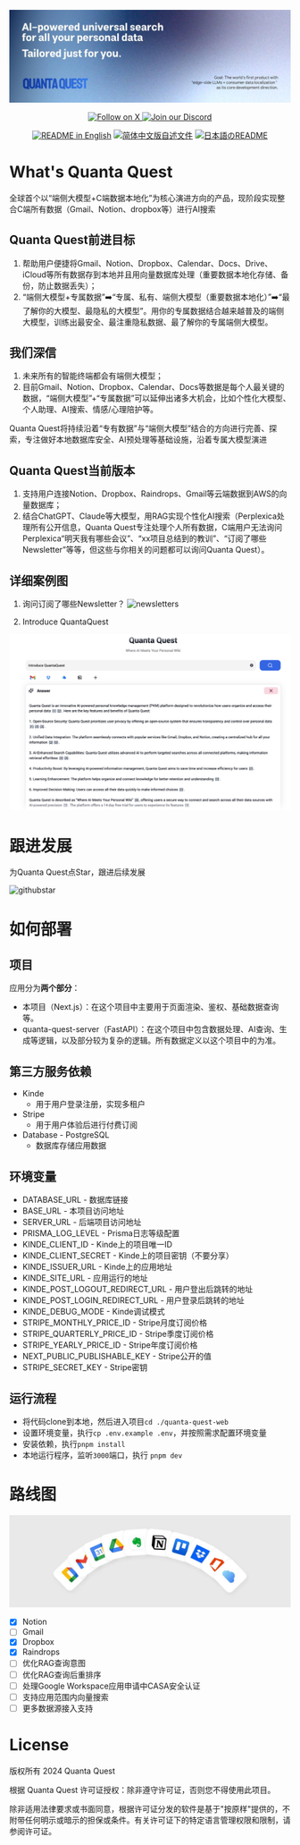 ![cover](./public/imgs/cover.jpeg)

<div>
  <p align="center">
    <a href="https://x.com/ethanfrostlove">
      <img src="https://img.shields.io/badge/Follow%20on%20X-000000?style=for-the-badge&logo=x&logoColor=white" alt="Follow on X" />
    </a>
    <a href="https://discord.gg/v5Ns5m7H">
      <img src="https://img.shields.io/badge/Join%20our%20Discord-5865F2?style=for-the-badge&logo=discord&logoColor=white" alt="Join our Discord" />
    </a>
  </p>
</div>
<div>
  <p align="center">
    <a href="./README.md"><img alt="README in English" src="https://img.shields.io/badge/English-d9d9d9"></a>
    <a href="./README_CN.md"><img alt="简体中文版自述文件" src="https://img.shields.io/badge/简体中文-d9d9d9"></a>
    <a href="./README_JA.md"><img alt="日本語のREADME" src="https://img.shields.io/badge/日本語-d9d9d9"></a>
  </p>
</div>

# What's Quanta Quest

全球首个以“端侧大模型+C端数据本地化”为核心演进方向的产品，现阶段实现整合C端所有数据（Gmail、Notion、dropbox等）进行AI搜索

## Quanta Quest前进目标

1. 帮助用户便捷将Gmail、Notion、Dropbox、Calendar、Docs、Drive、iCloud等所有数据存到本地并且用向量数据库处理（重要数据本地化存储、备份，防止数据丢失）；
2. “端侧大模型+专属数据”➡️“专属、私有、端侧大模型（重要数据本地化）”➡️“最了解你的大模型、最隐私的大模型”。用你的专属数据结合越来越普及的端侧大模型，训练出最安全、最注重隐私数据、最了解你的专属端侧大模型。

## 我们深信

1. 未来所有的智能终端都会有端侧大模型；
2. 目前Gmail、Notion、Dropbox、Calendar、Docs等数据是每个人最关键的数据，“端侧大模型”+“专属数据”可以延伸出诸多大机会，比如个性化大模型、个人助理、AI搜索、情感/心理陪护等。

Quanta Quest将持续沿着“专有数据”与“端侧大模型”结合的方向进行完善、探索，专注做好本地数据库安全、AI预处理等基础设施，沿着专属大模型演进

## Quanta Quest当前版本

1. 支持用户连接Notion、Dropbox、Raindrops、Gmail等云端数据到AWS的向量数据库；
2. 结合ChatGPT、Claude等大模型，用RAG实现个性化AI搜索（Perplexica处理所有公开信息，Quanta Quest专注处理个人所有数据，C端用户无法询问Perplexica“明天我有哪些会议”、“xx项目总结到的教训”、“订阅了哪些Newsletter”等等，但这些与你相关的问题都可以询问Quanta Quest）。

## 详细案例图

1. 询问订阅了哪些Newsletter？
   ![newsletters](https://quantaquestapp.com/imgs/newsletters.png)

2. Introduce QuantaQuest

![introduce-case](./public/imgs/introduce_case.png)

# 跟进发展

为Quanta Quest点Star，跟进后续发展

![githubstar](https://quantaquestapp.com/imgs/githubstar.gif)

# 如何部署

## 项目

应用分为**两个部分**：

- 本项目（Next.js）：在这个项目中主要用于页面渲染、鉴权、基础数据查询等。
- quanta-quest-server（FastAPI）：在这个项目中包含数据处理、AI查询、生成等逻辑，以及部分较为复杂的逻辑。所有数据定义以这个项目中的为准。

## 第三方服务依赖

- Kinde
  - 用于用户登录注册，实现多租户
- Stripe
  - 用于用户体验后进行付费订阅
- Database - PostgreSQL
  - 数据库存储应用数据

## 环境变量

- DATABASE_URL - 数据库链接
- BASE_URL - 本项目访问地址
- SERVER_URL - 后端项目访问地址
- PRISMA_LOG_LEVEL - Prisma日志等级配置
- KINDE_CLIENT_ID - Kinde上的项目唯一ID
- KINDE_CLIENT_SECRET - Kinde上的项目密钥（不要分享）
- KINDE_ISSUER_URL - Kinde上的应用地址
- KINDE_SITE_URL - 应用运行的地址
- KINDE_POST_LOGOUT_REDIRECT_URL - 用户登出后跳转的地址
- KINDE_POST_LOGIN_REDIRECT_URL - 用户登录后跳转的地址
- KINDE_DEBUG_MODE - Kinde调试模式
- STRIPE_MONTHLY_PRICE_ID - Stripe月度订阅价格
- STRIPE_QUARTERLY_PRICE_ID - Stripe季度订阅价格
- STRIPE_YEARLY_PRICE_ID - Stripe年度订阅价格
- NEXT_PUBLIC_PUBLISHABLE_KEY - Stripe公开的值
- STRIPE_SECRET_KEY - Stripe密钥

## 运行流程

- 将代码clone到本地，然后进入项目`cd ./quanta-quest-web`
- 设置环境变量，执行`cp .env.example .env`，并按照需求配置环境变量
- 安装依赖，执行`pnpm install`
- 本地运行程序，监听`3000`端口，执行 `pnpm dev`

# 路线图

![roadmap-apps](./public/imgs/roadmap_apps.jpeg)

- [x] Notion
- [ ] Gmail
- [x] Dropbox
- [x] Raindrops
- [ ] 优化RAG查询意图
- [ ] 优化RAG查询后重排序
- [ ] 处理Google Workspace应用申请中CASA安全认证
- [ ] 支持应用范围内向量搜索
- [ ] 更多数据源接入支持

# License

版权所有 2024 Quanta Quest

根据 Quanta Quest 许可证授权：除非遵守许可证，否则您不得使用此项目。

除非适用法律要求或书面同意，根据许可证分发的软件是基于"按原样"提供的，不附带任何明示或暗示的担保或条件。有关许可证下的特定语言管理权限和限制，请参阅许可证。
